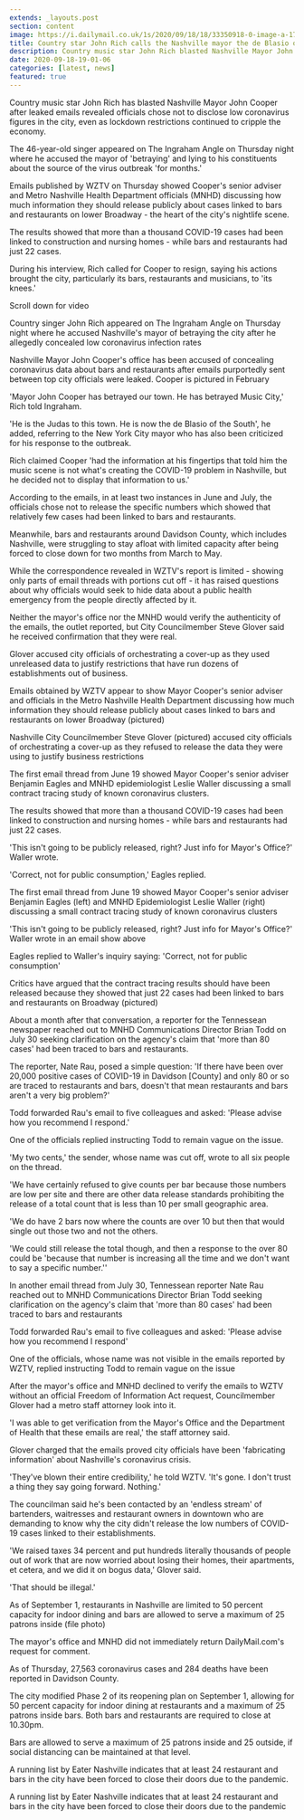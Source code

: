 ```yaml
---
extends: _layouts.post
section: content
image: https://i.dailymail.co.uk/1s/2020/09/18/18/33350918-0-image-a-17_1600451519022.jpg 
title: Country star John Rich calls the Nashville mayor the de Blasio of the south 
description: Country music star John Rich blasted Nashville Mayor John Cooper on Thursday night after leaked emails revealed officials chose not to disclose low coronavirus figures in the city. 
date: 2020-09-18-19-01-06 
categories: [latest, news] 
featured: true 
--- 
```

Country music star John Rich has blasted Nashville Mayor John Cooper after leaked emails revealed officials chose not to disclose low coronavirus figures in the city, even as lockdown restrictions continued to cripple the economy.

The 46-year-old singer appeared on The Ingraham Angle on Thursday night where he accused the mayor of 'betraying' and lying to his constituents about the source of the virus outbreak 'for months.'   

Emails published by WZTV on Thursday showed Cooper's senior adviser and Metro Nashville Health Department officials (MNHD) discussing how much information they should release publicly about cases linked to bars and restaurants on lower Broadway - the heart of the city's nightlife scene. 

The results showed that more than a thousand COVID-19 cases had been linked to construction and nursing homes - while bars and restaurants had just 22 cases. 

During his interview, Rich called for Cooper to resign, saying his actions brought the city, particularly its bars, restaurants and musicians, to 'its knees.' 

Scroll down for video  

Country singer John Rich appeared on The Ingraham Angle on Thursday night where he accused Nashville's mayor of betraying the city after he allegedly concealed low coronavirus infection rates

Nashville Mayor John Cooper's office has been accused of concealing coronavirus data about bars and restaurants after emails purportedly sent between top city officials were leaked. Cooper is pictured in February

'Mayor John Cooper has betrayed our town. He has betrayed Music City,' Rich told Ingraham. 

'He is the Judas to this town. He is now the de Blasio of the South', he added, referring to the New York City mayor who has also been criticized for his response to the outbreak. 

Rich claimed Cooper 'had the information at his fingertips that told him the music scene is not what's creating the COVID-19 problem in Nashville, but he decided not to display that information to us.' 

According to the emails, in at least two instances in June and July, the officials chose not to release the specific numbers which showed that relatively few cases had been linked to bars and restaurants. 

Meanwhile, bars and restaurants around Davidson County, which includes Nashville, were struggling to stay afloat with limited capacity after being forced to close down for two months from March to May.  

While the correspondence revealed in WZTV's report is limited - showing only parts of email threads with portions cut off - it has raised questions about why officials would seek to hide data about a public health emergency from the people directly affected by it.

Neither the mayor's office nor the MNHD would verify the authenticity of the emails, the outlet reported, but City Councilmember Steve Glover said he received confirmation that they were real.

Glover accused city officials of orchestrating a cover-up as they used unreleased data to justify restrictions that have run dozens of establishments out of business. 

Emails obtained by WZTV appear to show Mayor Cooper's senior adviser and officials in the Metro Nashville Health Department discussing how much information they should release publicly about cases linked to bars and restaurants on lower Broadway (pictured) 

Nashville City Councilmember Steve Glover (pictured) accused city officials of orchestrating a cover-up as they refused to release the data they were using to justify business restrictions

The first email thread from June 19 showed Mayor Cooper's senior adviser Benjamin Eagles and MNHD epidemiologist Leslie Waller discussing a small contract tracing study of known coronavirus clusters. 

The results showed that more than a thousand COVID-19 cases had been linked to construction and nursing homes - while bars and restaurants had just 22 cases. 

'This isn't going to be publicly released, right? Just info for Mayor's Office?' Waller wrote. 

'Correct, not for public consumption,' Eagles replied. 

The first email thread from June 19 showed Mayor Cooper's senior adviser Benjamin Eagles (left) and MNHD Epidemiologist Leslie Waller (right) discussing a small contract tracing study of known coronavirus clusters

'This isn't going to be publicly released, right? Just info for Mayor's Office?' Waller wrote in an email show above

Eagles replied to Waller's inquiry saying: 'Correct, not for public consumption' 

Critics have argued that the contract tracing results should have been released because they showed that just 22 cases had been linked to bars and restaurants on Broadway (pictured)

About a month after that conversation, a reporter for the Tennessean newspaper reached out to MNHD Communications Director Brian Todd on July 30 seeking clarification on the agency's claim that 'more than 80 cases' had been traced to bars and restaurants. 

The reporter, Nate Rau, posed a simple question: 'If there have been over 20,000 positive cases of COVID-19 in Davidson [County] and only 80 or so are traced to restaurants and bars, doesn't that mean restaurants and bars aren't a very big problem?'

Todd forwarded Rau's email to five colleagues and asked: 'Please advise how you recommend I respond.' 

One of the officials replied instructing Todd to remain vague on the issue. 

'My two cents,' the sender, whose name was cut off, wrote to all six people on the thread. 

'We have certainly refused to give counts per bar because those numbers are low per site and there are other data release standards prohibiting the release of a total count that is less than 10 per small geographic area. 

'We do have 2 bars now where the counts are over 10 but then that would single out those two and not the others.  

'We could still release the total though, and then a response to the over 80 could be 'because that number is increasing all the time and we don't want to say a specific number.'' 

In another email thread from July 30, Tennessean reporter Nate Rau reached out to MNHD Communications Director Brian Todd seeking clarification on the agency's claim that 'more than 80 cases' had been traced to bars and restaurants

Todd forwarded Rau's email to five colleagues and asked: 'Please advise how you recommend I respond'

One of the officials, whose name was not visible in the emails reported by WZTV, replied instructing Todd to remain vague on the issue

After the mayor's office and MNHD declined to verify the emails to WZTV without an official Freedom of Information Act request, Councilmember Glover had a metro staff attorney look into it.  

'I was able to get verification from the Mayor's Office and the Department of Health that these emails are real,' the staff attorney said.  

Glover charged that the emails proved city officials have been 'fabricating information' about Nashville's coronavirus crisis. 

'They've blown their entire credibility,' he told WZTV. 'It's gone. I don't trust a thing they say going forward. Nothing.' 

The councilman said he's been contacted by an 'endless stream' of bartenders, waitresses and restaurant owners in downtown who are demanding to know why the city didn't release the low numbers of COVID-19 cases linked to their establishments.  

'We raised taxes 34 percent and put hundreds literally thousands of people out of work that are now worried about losing their homes, their apartments, et cetera, and we did it on bogus data,' Glover said. 

'That should be illegal.' 

As of September 1, restaurants in Nashville are limited to 50 percent capacity for indoor dining and bars are allowed to serve a maximum of 25 patrons inside (file photo)

The mayor's office and MNHD did not immediately return DailyMail.com's request for comment. 

As of Thursday, 27,563 coronavirus cases and 284 deaths have been reported in Davidson County. 

The city modified Phase 2 of its reopening plan on September 1, allowing for 50 percent capacity for indoor dining at restaurants and a maximum of 25 patrons inside bars. Both bars and restaurants are required to close at 10.30pm.  

Bars are allowed to serve a maximum of 25 patrons inside and 25 outside, if social distancing can be maintained at that level.  

A running list by Eater Nashville indicates that at least 24 restaurant and bars in the city have been forced to close their doors due to the pandemic. 

A running list by Eater Nashville indicates that at least 24 restaurant and bars in the city have been forced to close their doors due to the pandemic

